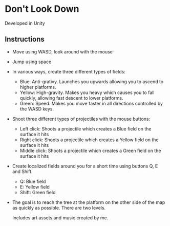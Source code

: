# Don't Look Down
Developed in Unity
## Instructions
* Move using WASD, look around with the mouse
* Jump using space
* In various ways, create three different types of fields: 
  * Blue: Anti-grativy. Launches you upwards allowing you to ascend to higher platforms.
  * Yellow: High-gravity. Makes you heavy which causes you to fall quickly, allowing fast descent to lower platforms.
  * Green: Speed. Makes you move faster in all directions controlled by the WASD keys.
* Shoot three different types of projectiles with the mouse buttons:
  * Left click: Shoots a projectile which creates a Blue field on the surface it hits
  * Right click: Shoots a projectile which creates a Yellow field on the surface it hits
  * Middle click: Shoots a projectile which creates a Green field on the surface it hits
* Create localized fields around you for a short time using buttons Q, E and Shift.
  * Q: Blue field
  * E: Yellow field
  * Shift: Green field
* The goal is to reach the tree at the platform on the other side of the map as quickly as possible. There are two levels.

  Includes art assets and music created by me.
